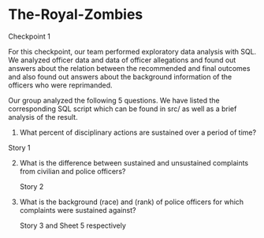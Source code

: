 # The-Royal-Zombies

Checkpoint 1

For this checkpoint, our team performed exploratory data analysis with SQL. We analyzed officer data and data of officer allegations and found out answers about the relation between the recommended and final outcomes and also found out answers about the background information of the officers who were reprimanded.

Our group analyzed the following 5 questions. We have listed the corresponding SQL script which can be found in src/ as well as a brief analysis of the result.

 
1. What percent of disciplinary actions are sustained over a period of time?
   
  Story 1 

2. What is the difference between sustained and unsustained complaints from civilian and police officers?

   Story 2

3. What is the background (race) and (rank) of police officers for which complaints were sustained against? 

   Story 3 and Sheet 5 respectively


